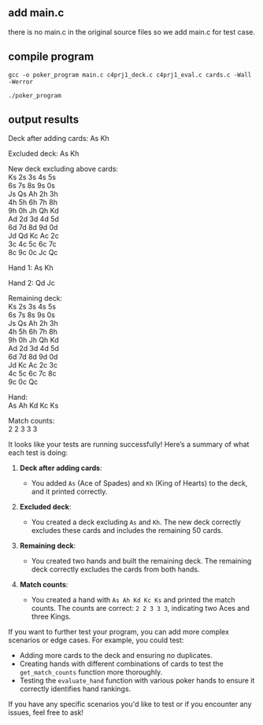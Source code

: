 ## add main.c
there is no main.c in the original source files
so we add main.c for test case.

## compile program
```gcc -o poker_program main.c c4prj1_deck.c c4prj1_eval.c cards.c -Wall -Werror```

```./poker_program```

## output results
Deck after adding cards:
As Kh

Excluded deck:
As Kh

New deck excluding above cards:  
Ks 2s 3s 4s 5s  
6s 7s 8s 9s 0s  
Js Qs Ah 2h 3h   
4h 5h 6h 7h 8h  
9h 0h Jh Qh Kd  
Ad 2d 3d 4d 5d  
6d 7d 8d 9d 0d  
Jd Qd Kc Ac 2c   
3c 4c 5c 6c 7c   
8c 9c 0c Jc Qc  

Hand 1:
As Kh  

Hand 2:
Qd Jc  

Remaining deck:  
Ks 2s 3s 4s 5s   
6s 7s 8s 9s 0s   
Js Qs Ah 2h 3h  
4h 5h 6h 7h 8h  
9h 0h Jh Qh Kd  
Ad 2d 3d 4d 5d  
6d 7d 8d 9d 0d  
Jd Kc Ac 2c 3c  
4c 5c 6c 7c 8c  
9c 0c Qc

Hand:  
As Ah Kd Kc Ks  

Match counts:  
2 2 3 3 3  

It looks like your tests are running successfully! Here’s a summary of what each test is doing:

1. **Deck after adding cards**:
   - You added `As` (Ace of Spades) and `Kh` (King of Hearts) to the deck, and it printed correctly.

2. **Excluded deck**:
   - You created a deck excluding `As` and `Kh`. The new deck correctly excludes these cards and includes the remaining 50 cards.

3. **Remaining deck**:
   - You created two hands and built the remaining deck. The remaining deck correctly excludes the cards from both hands.

4. **Match counts**:
   - You created a hand with `As Ah Kd Kc Ks` and printed the match counts. The counts are correct: `2 2 3 3 3`, indicating two Aces and three Kings.

If you want to further test your program, you can add more complex scenarios or edge cases. For example, you could test:

- Adding more cards to the deck and ensuring no duplicates.
- Creating hands with different combinations of cards to test the `get_match_counts` function more thoroughly.
- Testing the `evaluate_hand` function with various poker hands to ensure it correctly identifies hand rankings.

If you have any specific scenarios you'd like to test or if you encounter any issues, feel free to ask!
